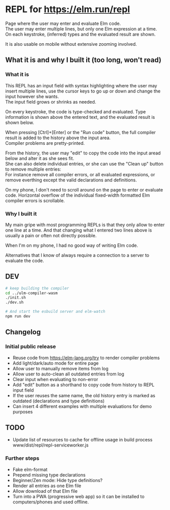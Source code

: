 # REPL for https://elm.run/repl

Page where the user may enter and evaluate Elm code.\
The user may enter multiple lines, but only one Elm expression at a time.\
On each keystroke, (inferred) types and the evaluated result are shown.

It is also usable on mobile without extensive zooming involved.

## What it is and why I built it (too long, won't read)

### What it is

This REPL has an input field with syntax highlighting where the user may insert
multiple lines, use the cursor keys to go up or down and change the input
however she wants.\
The input field grows or shrinks as needed.

On every keystroke, the code is type-checked and evaluated. Type information is
shown above the entered text, and the evaluated result is shown below.

When pressing [Ctrl]+[Enter] or the "Run code" button, the full compiler result
is added to the history above the input area.\
Compiler problems are pretty-printed.

From the history, the user may "edit" to copy the code into the input aread
below and alter it as she sees fit.\
She can also delete individual entries, or she can use the "Clean up" button to
remove multiple entries:\
For instance remove all compiler errors, or all evaluated expressions, or remove
everthing except the valid declarations and definitions.

On my phone, I don't need to scroll around on the page to enter or evaluate
code. Horizontal overflow of the individual fixed-width formatted Elm compiler
errors is scrollable.

### Why I built it

My main gripe with most programming REPLs is that they only allow to enter one
line at a time. And that changing what I entered two lines above is usually a
pain or often not directly possible.

When I'm on my phone, I had no good way of writing Elm code.

Alternatives that I know of always require a connection to a server to evaluate
the code.

## DEV

```sh
# keep building the compiler
cd ../ulm-compiler-wasm
./init.sh
./dev.sh

# And start the esbuild server and elm-watch
npm run dev
```

## Changelog

### Initial public release

- Reuse code from https://elm-lang.org/try to render compiler problems
- Add light/dark/auto mode for entire page
- Allow user to manually remove items from log
- Allow user to auto-clean all outdated entries from log
- Clear input when evaluating to non-error
- Add "edit" button as a shorthand to copy code from history to REPL input field
- If the user reuses the same name, the old history entry is marked as outdated
  (declarations and type definitions)
- Can insert 4 different examples with multiple evaluations for demo purposes

## TODO

- Update list of resources to cache for offline usage in build process www/dist/repl/repl-serviceworker.js

### Further steps

- Fake elm-format
- Prepend missing type declarations
- Beginner/Zen mode: Hide type definitions?
- Render all entries as one Elm file
- Allow download of that Elm file
- Turn into a PWA (progressive web app) so it can be installed to computers/phones and used offline.
